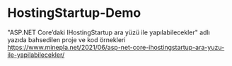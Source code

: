 # HostingStartup-Demo

"ASP.NET Core’daki IHostingStartup ara yüzü ile yapılabilecekler" adlı yazıda bahsedilen proje ve kod örnekleri
https://www.minepla.net/2021/06/asp-net-core-ihostingstartup-ara-yuzu-ile-yapilabilecekler/
